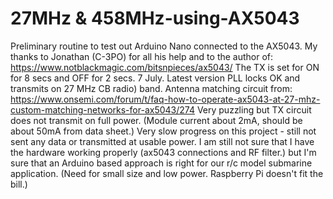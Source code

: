 # 27MHz & 458MHz-using-AX5043
Preliminary routine to test out Arduino Nano connected to the AX5043.  My thanks to Jonathan (C-3PO) for all his help and to the author of:
https://www.notblackmagic.com/bitsnpieces/ax5043/
The TX is set for ON for 8 secs and OFF for 2 secs. 
7 July. Latest version PLL locks OK and transmits on 27  MHz CB radio) band. Antenna matching circuit from:
https://www.onsemi.com/forum/t/faq-how-to-operate-ax5043-at-27-mhz-custom-matching-networks-for-ax5043/274
Very puzzling but TX circuit does not transmit on full power. (Module current about 2mA, should be about 50mA from data sheet.)
Very slow progress on this project - still not sent any data or transmitted at usable power. I am still not sure that I have the hardware working properly (ax5043 connections and RF filter.) but I'm sure that an Arduino based approach is right for our r/c model submarine application. (Need for small size and low power. Raspberry Pi doesn't fit the bill.)
